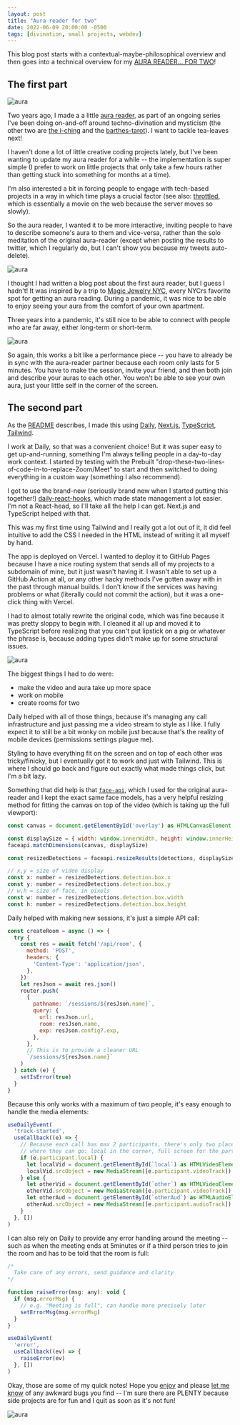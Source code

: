 ```yaml
---
layout: post
title: "Aura reader for two"
date: 2022-06-09 20:00:00 -0500
tags: [divination, small projects, webdev]
---
```


This blog post starts with a contextual-maybe-philosophical overview and then goes into a technical overview for my [AURA READER... FOR TWO](https://github.com/ablwr/aura-reader-for-two)!

## The first part

![aura](/images/aura-cover.jpg)

Two years ago, I made a a little [aura reader](https://bits.ashleyblewer.com/aura-reader-2020/), as part of an ongoing series I've been doing on-and-off around techno-divination and mysticism (the other two are [the i-ching](https://bits.ashleyblewer.com/i-ching/) and the [barthes-tarot](http://bits.ashleyblewer.com/barthes-tarot/)). I want to tackle tea-leaves next!

I haven't done a lot of little creative coding projects lately, but I've been wanting to update my aura reader for a while -- the implementation is super simple (I prefer to work on little projects that only take a few hours rather than getting stuck into something for months at a time).

I'm also interested a bit in forcing people to engage with tech-based projects in a way in which time plays a crucial factor (see also: [throttled](https://ashleyblewer.com/throttled.html), which is essentially a movie on the web because the server moves so slowly).

So the aura reader, I wanted it to be more interactive, inviting people to have to describe someone's aura to them and vice-versa, rather than the solo meditation of the original aura-reader (except when posting the results to twitter, which I regularly do, but I can't show you because my tweets auto-delete).


![aura](/images/orig-aura.jpg)

I thought I had written a blog post about the first aura reader, but I guess I hadn't! It was inspired by a trip to [Magic Jewelry NYC](https://www.magicjewelrynyc.com/aura-photo), every NYCrs favorite spot for getting an aura reading. During a pandemic, it was nice to be able to enjoy seeing your aura from the comfort of your own apartment.

Three years into a pandemic, it's still nice to be able to connect with people who are far away, either long-term or short-term.


![aura](/images/new-aura.jpg)

So again, this works a bit like a performance piece -- you have to already be in sync with the aura-reader partner because each room only lasts for 5 minutes. You have to make the session, invite your friend, and then both join and describe your auras to each other. You won't be able to see your own aura, just your little self in the corner of the screen.

## The second part

As the [README]() describes, I made this using [Daily](https://daily.co), [Next.js](https://nextjs.org), [TypeScript](https://www.typescriptlang.org/), [Tailwind](https://tailwindcss.com/).

I work at Daily, so that was a convenient choice! But it was super easy to get up-and-running, something I'm always telling people in a day-to-day work context. I started by testing with the Prebuilt "drop-these-two-lines-of-code-in-to-replace-Zoom/Meet" to start and then switched to doing everything in a custom way (something I also recommend).


I got to use the brand-new (seriously brand new when I started putting this together!) [daily-react-hooks](https://docs.daily.co/reference/daily-react-hooks#main), which made state management a lot easier. I'm not a React-head, so I'll take all the help I can get. Next.js and TypeScript helped with that.

This was my first time using Tailwind and I really got a lot out of it, it did feel intuitive to add the CSS I needed in the HTML instead of writing it all myself by hand.

The app is deployed on Vercel. I wanted to deploy it to GitHub Pages because I have a nice routing system that sends all of my projects to a subdomain of mine, but it just wasn't having it. I wasn't able to set up a GitHub Action at all, or any other hacky methods I've gotten away with in the past through manual builds. I don't know if the services was having problems or what (literally could not commit the action), but it was a one-click thing with Vercel. 

I had to almost totally rewrite the original code, which was fine because it was pretty sloppy to begin with. I cleaned it all up and moved it to TypeScript before realizing that you can't put lipstick on a pig or whatever the phrase is, because adding types didn't make up for some structural issues.

![aura](/images/aura-frown.jpg)

The biggest things I had to do were:
- make the video and aura take up more space
- work on mobile
- create rooms for two

Daily helped with all of those things, because it's managing any call infrastructure and just passing me a video stream to style as I like. I fully expect it to still be a bit wonky on mobile just because that's the reality of mobile devices (permissions settings plague me).

Styling to have everything fit on the screen and on top of each other was tricky/finicky, but I eventually got it to work and just with Tailwind. This is where I should go back and figure out exactly what made things click, but I'm a bit lazy.


Something that did help is that [`face-api`](https://justadudewhohacks.github.io/face-api.js/docs/index.html), which I used for the original aura-reader and I kept the exact same face models, has a very helpful resizing method for fitting the canvas on top of the video (which is taking up the full viewport):

```js
const canvas = document.getElementById('overlay') as HTMLCanvasElement

const displaySize = { width: window.innerWidth, height: window.innerHeight }
faceapi.matchDimensions(canvas, displaySize)

const resizedDetections = faceapi.resizeResults(detections, displaySize)

// x,y = size of video display
const x: number = resizedDetections.detection.box.x
const y: number = resizedDetections.detection.box.y
// w,h = size of face, in pixels
const w: number = resizedDetections.detection.box.width
const h: number = resizedDetections.detection.box.height
```

Daily helped with making new sessions, it's just a simple API call:

```js
const createRoom = async () => {
  try {
    const res = await fetch('/api/room', {
      method: 'POST',
      headers: {
        'Content-Type': 'application/json',
      },
    })
    let resJson = await res.json()
    router.push(
      {
        pathname: `/sessions/${resJson.name}`,
        query: {
          url: resJson.url,
          room: resJson.name,
          exp: resJson.config?.exp,
        },
      },
      // This is to provide a cleaner URL
      `/sessions/${resJson.name}`
    )
  } catch (e) {
    setIsError(true)
  }
}
```

Because this only works with a maximum of two people, it's easy enough to handle the media elements:


```js
useDailyEvent(
  'track-started',
  useCallback((e) => {
    // Because each call has max 2 participants, there's only two places
    // where they can go: local in the corner, full screen for the partner
    if (e.participant.local) {
      let localVid = document.getElementById(`local`) as HTMLVideoElement
      localVid.srcObject = new MediaStream([e.participant.videoTrack])
    } else {
      let otherVid = document.getElementById(`other`) as HTMLVideoElement
      otherVid.srcObject = new MediaStream([e.participant.videoTrack])
      let otherAud = document.getElementById(`otherAud`) as HTMLAudioElement
      otherAud.srcObject = new MediaStream([e.participant.audioTrack])
    }
  }, [])
)
```

I can also rely on Daily to provide any error handling around the meeting -- such as when the meeting ends at 5minutes or if a third person tries to join the room and has to be told that the room is full:

```js
/*
  Take care of any errors, send guidance and clarity
*/

function raiseError(msg: any): void {
  if (msg.errorMsg) {
    // e.g. "Meeting is full", can handle more precisely later
    setErrorMsg(msg.errorMsg)
  }
}

useDailyEvent(
  'error',
  useCallback((ev) => {
    raiseError(ev)
  }, [])
)
```

Okay, those are some of my quick notes! Hope you [enjoy](https://aura-reader-for-two.vercel.app/) and please [let me know](https://github.com/ablwr/aura-reader-for-two) of any awkward bugs you find -- I'm sure there are PLENTY because side projects are for fun and I quit as soon as it's not fun!

![aura](/images/aura-mobile.jpg)

